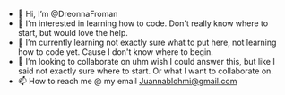 - 👋 Hi, I’m @DreonnaFroman
- 👀 I’m interested in learning how to code. Don't really know where to start, but would love the help.
- 🌱 I’m currently learning not exactly sure what to put here, not learning how to code yet. Cause I don't know where to begin.
- 💞️ I’m looking to collaborate on uhm wish I could answer this, but like I said not exactly sure where to start. Or what I want to collaborate on.
- 📫 How to reach me @ my email Juannablohmi@gmail.com

<!---
DreonnaFroman/DreonnaFroman is a ✨ special ✨ repository because its `README.md` (this file) appears on your GitHub profile.
You can click the Preview link to take a look at your changes.
--->
